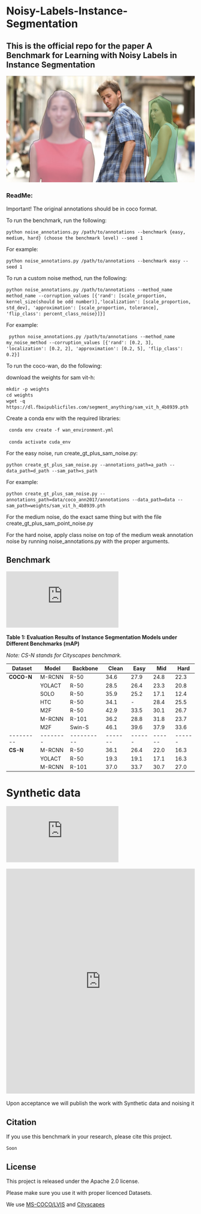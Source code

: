 # Noisy-Labels-Instance-Segmentation
## This is the official repo for the paper A Benchmark for Learning with Noisy Labels in Instance Segmentation

![paper meme](https://github.com/mkimhi/noisy_labels/blob/main/meme.jpg)

### ReadMe:
Important! The original annotations should be in coco format.

To run the benchmark, run the following:
```
python noise_annotations.py /path/to/annotations --benchmark {easy, medium, hard} (choose the benchmark level) --seed 1
```

For example:
```
python noise_annotations.py /path/to/annotations --benchmark easy --seed 1
```


To run a custom noise method, run the following:
```
python noise_annotations.py /path/to/annotations --method_name method_name --corruption_values [{'rand': [scale_proportion, kernel_size(should be odd number)],'localization': [scale_proportion, std_dev], 'approximation': [scale_proportion, tolerance], 'flip_class': percent_class_noise}]}]
```

For example:
```
 python noise_annotations.py /path/to/annotations --method_name my_noise_method --corruption_values [{'rand': [0.2, 3], 'localization': [0.2, 2], 'approximation': [0.2, 5], 'flip_class': 0.2}]
```

To run the coco-wan, do the following:

download the weights for sam vit-h:
```
mkdir -p weights
cd weights
wget -q https://dl.fbaipublicfiles.com/segment_anything/sam_vit_h_4b8939.pth
```
Create a conda env with the required libraries:
```
 conda env create -f wan_environment.yml

 conda activate cuda_env
```

For the easy noise, run create_gt_plus_sam_noise.py:
```
python create_gt_plus_sam_noise.py --annotations_path=a_path --data_path=d_path --sam_path=s_path
```

For example:
```
python create_gt_plus_sam_noise.py --annotations_path=data/coco_ann2017/annotations --data_path=data --sam_path=weights/sam_vit_h_4b8939.pth
```

For the medium noise, do the exact same thing but with the file create_gt_plus_sam_point_noise.py


For the hard noise, apply class noise on top of the medium weak annotation noise by running noise_annotations.py with the proper arguments.




## Benchmark
![image](https://github.com/mkimhi/noisy_labels/blob/main/chicken.pdf)



**Table 1: Evaluation Results of Instance Segmentation Models under Different Benchmarks (mAP)**

*Note: CS-N stands for Cityscapes benchmark.*

| Dataset | Model  | Backbone | Clean | Easy | Mid  | Hard |
|---------|--------|----------|-------|------|------|------|
| **COCO-N** | M-RCNN | R-50     | 34.6  | 27.9 | 24.8 | 22.3 |
|         | YOLACT | R-50     | 28.5  | 26.4 | 23.3 | 20.8 |
|         | SOLO   | R-50     | 35.9  | 25.2 | 17.1 | 12.4 |
|         | HTC    | R-50     | 34.1  | -    | 28.4 | 25.5 |
|         | M2F    | R-50     | 42.9  | 33.5 | 30.1 | 26.7 |
|         | M-RCNN | R-101    | 36.2  | 28.8 | 31.8 | 23.7 |
|         | M2F    | Swin-S   | 46.1  | 39.6 | 37.9 | 33.6 |
|---------|--------|----------|-------|------|------|------|
| **CS-N** | M-RCNN | R-50     | 36.1  | 26.4 | 22.0 | 16.3 |
|         | YOLACT | R-50     | 19.3  | 19.1 | 17.1 | 16.3 |
|         | M-RCNN | R-101    | 37.0  | 33.7 | 30.7 | 27.0 |

# Synthetic data
![image](https://github.com/mkimhi/noisy_labels/blob/main/viper.pdf)

<iframe
  src="https://mozilla.github.io/pdf.js/web/viewer.html?file=https://github.com/mkimhi/noisy_labels/blob/main/viper.pdf"
  width="100%"
  height="600px"
  style="border: none;">
</iframe>


Upon acceptance we will publish the work with Synthetic data and noising it


## Citation


If you use this benchmark in your research, please cite this project.


```
Soon
```


## License

This project is released under the Apache 2.0 license.


Please make sure you use it with proper licenced Datasets.

We use [MS-COCO/LVIS](https://cocodataset.org/#termsofuse) and [Cityscapes](https://www.cityscapes-dataset.com/license/)



